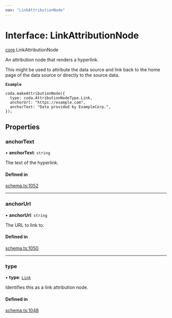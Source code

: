```yaml
---
nav: "LinkAttributionNode"
---
```

# Interface: LinkAttributionNode

[core](../modules/core.md).LinkAttributionNode

An attribution node that renders a hyperlink.

This might be used to attribute the data source and link back to the home page
of the data source or directly to the source data.

**`Example`**

```
coda.makeAttributionNode({
  type: coda.AttributionNodeType.Link,
  anchorUrl: "https://example.com",
  anchorText: "Data provided by ExampleCorp.",
});
```

## Properties

### anchorText

• **anchorText**: `string`

The text of the hyperlink.

#### Defined in

[schema.ts:1052](https://github.com/coda/packs-sdk/blob/main/schema.ts#L1052)

___

### anchorUrl

• **anchorUrl**: `string`

The URL to link to.

#### Defined in

[schema.ts:1050](https://github.com/coda/packs-sdk/blob/main/schema.ts#L1050)

___

### type

• **type**: [`Link`](../enums/core.AttributionNodeType.md#link)

Identifies this as a link attribution node.

#### Defined in

[schema.ts:1048](https://github.com/coda/packs-sdk/blob/main/schema.ts#L1048)
